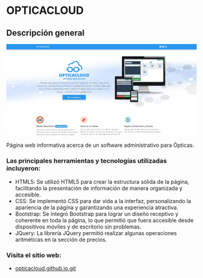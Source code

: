 # OPTICACLOUD

## Descripción general

![Vista previa](./design/opticacloud-website-design.jpg)

Página web informativa acerca de un software administrativo para Ópticas.

### Las principales herramientas y tecnologías utilizadas incluyeron:

- HTML5: Se utilizó HTML5 para crear la estructura sólida de la página, facilitando la presentación de información de manera organizada y accesible.
- CSS: Se implementó CSS para dar vida a la interfaz, personalizando la apariencia de la página y garantizando una experiencia atractiva. 
- Bootstrap: Se integró Bootstrap para lograr un diseño receptivo y coherente en toda la página, lo que permitió que fuera accesible desde dispositivos móviles y de escritorio sin problemas. 
- JQuery: La librería JQuery permitió realizar algunas operaciones aritméticas en la sección de precios.

### Visita el sitio web:

- [opticacloud.github.io.git](https://roraima1986.github.io/opticacloud.github.io.git/)